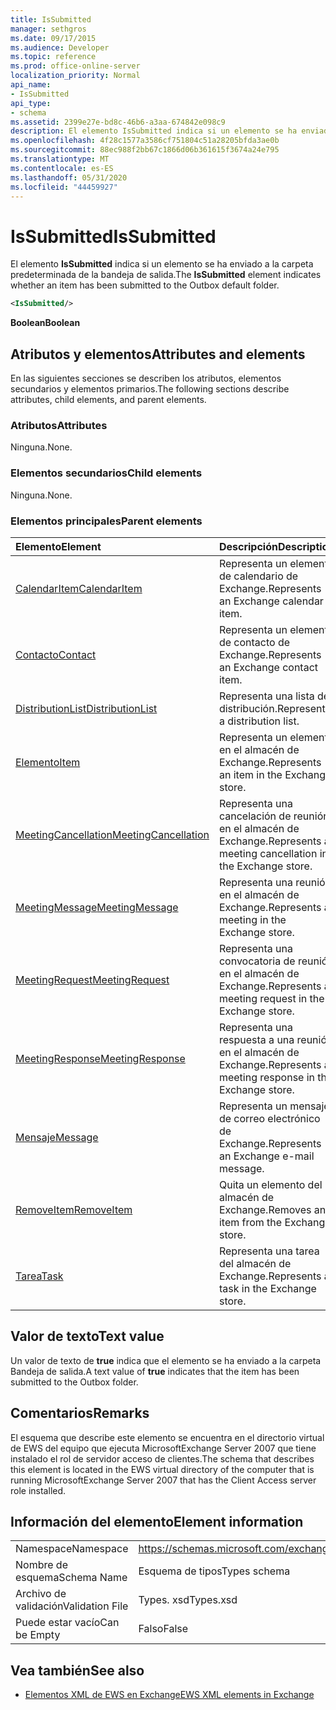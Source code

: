 ```yaml
---
title: IsSubmitted
manager: sethgros
ms.date: 09/17/2015
ms.audience: Developer
ms.topic: reference
ms.prod: office-online-server
localization_priority: Normal
api_name:
- IsSubmitted
api_type:
- schema
ms.assetid: 2399e27e-bd8c-46b6-a3aa-674842e098c9
description: El elemento IsSubmitted indica si un elemento se ha enviado a la carpeta predeterminada de la bandeja de salida.
ms.openlocfilehash: 4f28c1577a3586cf751804c51a28205bfda3ae0b
ms.sourcegitcommit: 88ec988f2bb67c1866d06b361615f3674a24e795
ms.translationtype: MT
ms.contentlocale: es-ES
ms.lasthandoff: 05/31/2020
ms.locfileid: "44459927"
---
```

# <a name="issubmitted"></a><span data-ttu-id="e0a1b-103">IsSubmitted</span><span class="sxs-lookup"><span data-stu-id="e0a1b-103">IsSubmitted</span></span>

<span data-ttu-id="e0a1b-104">El elemento **IsSubmitted** indica si un elemento se ha enviado a la carpeta predeterminada de la bandeja de salida.</span><span class="sxs-lookup"><span data-stu-id="e0a1b-104">The **IsSubmitted** element indicates whether an item has been submitted to the Outbox default folder.</span></span> 
  
```xml
<IsSubmitted/>
```

 <span data-ttu-id="e0a1b-105">**Boolean**</span><span class="sxs-lookup"><span data-stu-id="e0a1b-105">**Boolean**</span></span>
## <a name="attributes-and-elements"></a><span data-ttu-id="e0a1b-106">Atributos y elementos</span><span class="sxs-lookup"><span data-stu-id="e0a1b-106">Attributes and elements</span></span>

<span data-ttu-id="e0a1b-107">En las siguientes secciones se describen los atributos, elementos secundarios y elementos primarios.</span><span class="sxs-lookup"><span data-stu-id="e0a1b-107">The following sections describe attributes, child elements, and parent elements.</span></span>
  
### <a name="attributes"></a><span data-ttu-id="e0a1b-108">Atributos</span><span class="sxs-lookup"><span data-stu-id="e0a1b-108">Attributes</span></span>

<span data-ttu-id="e0a1b-109">Ninguna.</span><span class="sxs-lookup"><span data-stu-id="e0a1b-109">None.</span></span>
  
### <a name="child-elements"></a><span data-ttu-id="e0a1b-110">Elementos secundarios</span><span class="sxs-lookup"><span data-stu-id="e0a1b-110">Child elements</span></span>

<span data-ttu-id="e0a1b-111">Ninguna.</span><span class="sxs-lookup"><span data-stu-id="e0a1b-111">None.</span></span>
  
### <a name="parent-elements"></a><span data-ttu-id="e0a1b-112">Elementos principales</span><span class="sxs-lookup"><span data-stu-id="e0a1b-112">Parent elements</span></span>

|<span data-ttu-id="e0a1b-113">**Elemento**</span><span class="sxs-lookup"><span data-stu-id="e0a1b-113">**Element**</span></span>|<span data-ttu-id="e0a1b-114">**Descripción**</span><span class="sxs-lookup"><span data-stu-id="e0a1b-114">**Description**</span></span>|
|:-----|:-----|
|[<span data-ttu-id="e0a1b-115">CalendarItem</span><span class="sxs-lookup"><span data-stu-id="e0a1b-115">CalendarItem</span></span>](calendaritem.md) <br/> |<span data-ttu-id="e0a1b-116">Representa un elemento de calendario de Exchange.</span><span class="sxs-lookup"><span data-stu-id="e0a1b-116">Represents an Exchange calendar item.</span></span>  <br/> |
|[<span data-ttu-id="e0a1b-117">Contacto</span><span class="sxs-lookup"><span data-stu-id="e0a1b-117">Contact</span></span>](contact.md) <br/> |<span data-ttu-id="e0a1b-118">Representa un elemento de contacto de Exchange.</span><span class="sxs-lookup"><span data-stu-id="e0a1b-118">Represents an Exchange contact item.</span></span>  <br/> |
|[<span data-ttu-id="e0a1b-119">DistributionList</span><span class="sxs-lookup"><span data-stu-id="e0a1b-119">DistributionList</span></span>](distributionlist.md) <br/> |<span data-ttu-id="e0a1b-120">Representa una lista de distribución.</span><span class="sxs-lookup"><span data-stu-id="e0a1b-120">Represents a distribution list.</span></span>  <br/> |
|[<span data-ttu-id="e0a1b-121">Elemento</span><span class="sxs-lookup"><span data-stu-id="e0a1b-121">Item</span></span>](item.md) <br/> |<span data-ttu-id="e0a1b-122">Representa un elemento en el almacén de Exchange.</span><span class="sxs-lookup"><span data-stu-id="e0a1b-122">Represents an item in the Exchange store.</span></span>  <br/> |
|[<span data-ttu-id="e0a1b-123">MeetingCancellation</span><span class="sxs-lookup"><span data-stu-id="e0a1b-123">MeetingCancellation</span></span>](meetingcancellation.md) <br/> |<span data-ttu-id="e0a1b-124">Representa una cancelación de reunión en el almacén de Exchange.</span><span class="sxs-lookup"><span data-stu-id="e0a1b-124">Represents a meeting cancellation in the Exchange store.</span></span>  <br/> |
|[<span data-ttu-id="e0a1b-125">MeetingMessage</span><span class="sxs-lookup"><span data-stu-id="e0a1b-125">MeetingMessage</span></span>](meetingmessage.md) <br/> |<span data-ttu-id="e0a1b-126">Representa una reunión en el almacén de Exchange.</span><span class="sxs-lookup"><span data-stu-id="e0a1b-126">Represents a meeting in the Exchange store.</span></span>  <br/> |
|[<span data-ttu-id="e0a1b-127">MeetingRequest</span><span class="sxs-lookup"><span data-stu-id="e0a1b-127">MeetingRequest</span></span>](meetingrequest.md) <br/> |<span data-ttu-id="e0a1b-128">Representa una convocatoria de reunión en el almacén de Exchange.</span><span class="sxs-lookup"><span data-stu-id="e0a1b-128">Represents a meeting request in the Exchange store.</span></span>  <br/> |
|[<span data-ttu-id="e0a1b-129">MeetingResponse</span><span class="sxs-lookup"><span data-stu-id="e0a1b-129">MeetingResponse</span></span>](meetingresponse.md) <br/> |<span data-ttu-id="e0a1b-130">Representa una respuesta a una reunión en el almacén de Exchange.</span><span class="sxs-lookup"><span data-stu-id="e0a1b-130">Represents a meeting response in the Exchange store.</span></span>  <br/> |
|[<span data-ttu-id="e0a1b-131">Mensaje</span><span class="sxs-lookup"><span data-stu-id="e0a1b-131">Message</span></span>](message-ex15websvcsotherref.md) <br/> |<span data-ttu-id="e0a1b-132">Representa un mensaje de correo electrónico de Exchange.</span><span class="sxs-lookup"><span data-stu-id="e0a1b-132">Represents an Exchange e-mail message.</span></span>  <br/> |
|[<span data-ttu-id="e0a1b-133">RemoveItem</span><span class="sxs-lookup"><span data-stu-id="e0a1b-133">RemoveItem</span></span>](removeitem.md) <br/> |<span data-ttu-id="e0a1b-134">Quita un elemento del almacén de Exchange.</span><span class="sxs-lookup"><span data-stu-id="e0a1b-134">Removes an item from the Exchange store.</span></span>  <br/> |
|[<span data-ttu-id="e0a1b-135">Tarea</span><span class="sxs-lookup"><span data-stu-id="e0a1b-135">Task</span></span>](task.md) <br/> |<span data-ttu-id="e0a1b-136">Representa una tarea del almacén de Exchange.</span><span class="sxs-lookup"><span data-stu-id="e0a1b-136">Represents a task in the Exchange store.</span></span>  <br/> |
   
## <a name="text-value"></a><span data-ttu-id="e0a1b-137">Valor de texto</span><span class="sxs-lookup"><span data-stu-id="e0a1b-137">Text value</span></span>

<span data-ttu-id="e0a1b-138">Un valor de texto de **true** indica que el elemento se ha enviado a la carpeta Bandeja de salida.</span><span class="sxs-lookup"><span data-stu-id="e0a1b-138">A text value of **true** indicates that the item has been submitted to the Outbox folder.</span></span> 
  
## <a name="remarks"></a><span data-ttu-id="e0a1b-139">Comentarios</span><span class="sxs-lookup"><span data-stu-id="e0a1b-139">Remarks</span></span>

<span data-ttu-id="e0a1b-140">El esquema que describe este elemento se encuentra en el directorio virtual de EWS del equipo que ejecuta MicrosoftExchange Server 2007 que tiene instalado el rol de servidor acceso de clientes.</span><span class="sxs-lookup"><span data-stu-id="e0a1b-140">The schema that describes this element is located in the EWS virtual directory of the computer that is running MicrosoftExchange Server 2007 that has the Client Access server role installed.</span></span>
  
## <a name="element-information"></a><span data-ttu-id="e0a1b-141">Información del elemento</span><span class="sxs-lookup"><span data-stu-id="e0a1b-141">Element information</span></span>

|||
|:-----|:-----|
|<span data-ttu-id="e0a1b-142">Namespace</span><span class="sxs-lookup"><span data-stu-id="e0a1b-142">Namespace</span></span>  <br/> |https://schemas.microsoft.com/exchange/services/2006/types  <br/> |
|<span data-ttu-id="e0a1b-143">Nombre de esquema</span><span class="sxs-lookup"><span data-stu-id="e0a1b-143">Schema Name</span></span>  <br/> |<span data-ttu-id="e0a1b-144">Esquema de tipos</span><span class="sxs-lookup"><span data-stu-id="e0a1b-144">Types schema</span></span>  <br/> |
|<span data-ttu-id="e0a1b-145">Archivo de validación</span><span class="sxs-lookup"><span data-stu-id="e0a1b-145">Validation File</span></span>  <br/> |<span data-ttu-id="e0a1b-146">Types. xsd</span><span class="sxs-lookup"><span data-stu-id="e0a1b-146">Types.xsd</span></span>  <br/> |
|<span data-ttu-id="e0a1b-147">Puede estar vacío</span><span class="sxs-lookup"><span data-stu-id="e0a1b-147">Can be Empty</span></span>  <br/> |<span data-ttu-id="e0a1b-148">Falso</span><span class="sxs-lookup"><span data-stu-id="e0a1b-148">False</span></span>  <br/> |
   
## <a name="see-also"></a><span data-ttu-id="e0a1b-149">Vea también</span><span class="sxs-lookup"><span data-stu-id="e0a1b-149">See also</span></span>



- [<span data-ttu-id="e0a1b-150">Elementos XML de EWS en Exchange</span><span class="sxs-lookup"><span data-stu-id="e0a1b-150">EWS XML elements in Exchange</span></span>](ews-xml-elements-in-exchange.md)

